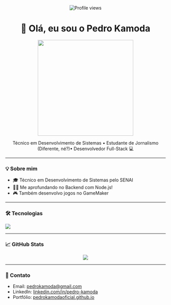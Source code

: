 <p align="center">
  <img src="https://komarev.com/ghpvc/?username=pedro-kamoda&style=flat-square" alt="Profile views" />
</p>

<h1 align="center">👋 Olá, eu sou o Pedro Kamoda</h1>
<p align="center">
<img src="https://media.giphy.com/media/qgQUggAC3Pfv687qPC/giphy.gif" width="300">
</p>

<p align="center">
  Técnico em Desenvolvimento de Sistemas • Estudante de Jornalismo (Diferente, né?)• Desenvolvedor Full-Stack  💻
</p>

---

### 💡 Sobre mim

- 🎓 Técnico em Desenvolvimento de Sistemas pelo SENAI
- 🧑‍💻 Me aprofundando no Backend com Node.js!
- 🎮 Também desenvolvo jogos no GameMaker

---

### 🛠️ Tecnologias

<p>
  <img src="https://skillicons.dev/icons?i=html,css,js,react,nodejs,java,c#" />
</p>

---

### 📈 GitHub Stats

<p align="center">
  <img src="https://github-readme-stats.vercel.app/api?username=pedrokamodaoficial&show_icons=true" />
</p>

---

### 🔗 Contato

- Email: [pedrokamoda@gmail.com](mailto:pedrokamoda@gmail.com)
- LinkedIn: [linkedin.com/in/pedro-kamoda](https://www.linkedin.com/in/pedro-kamoda-522155204/)
- Portfólio: [pedrokamodaoficial.github.io](https://pedrokamodaoficial.github.io)
